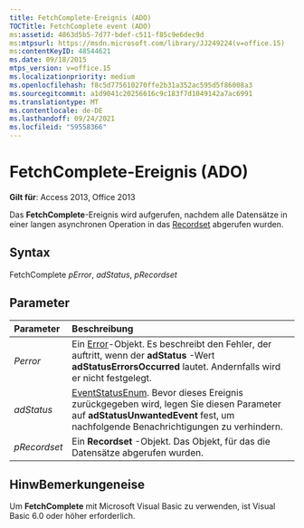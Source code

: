 ```yaml
---
title: FetchComplete-Ereignis (ADO)
TOCTitle: FetchComplete event (ADO)
ms:assetid: 4863d5b5-7d77-bdef-c511-f85c9e6dec9d
ms:mtpsurl: https://msdn.microsoft.com/library/JJ249224(v=office.15)
ms:contentKeyID: 48544621
ms.date: 09/18/2015
mtps_version: v=office.15
ms.localizationpriority: medium
ms.openlocfilehash: f8c5d775610270ffe2b31a352ac595d5f86008a3
ms.sourcegitcommit: a1d9041c20256616c9c183f7d1049142a7ac6991
ms.translationtype: MT
ms.contentlocale: de-DE
ms.lasthandoff: 09/24/2021
ms.locfileid: "59558366"
---
```

# <a name="fetchcomplete-event-ado"></a>FetchComplete-Ereignis (ADO)

**Gilt für**: Access 2013, Office 2013

Das **FetchComplete**-Ereignis wird aufgerufen, nachdem alle Datensätze in einer langen asynchronen Operation in das [Recordset](recordset-object-ado.md) abgerufen wurden.

## <a name="syntax"></a>Syntax

FetchComplete *pError*, *adStatus*, *pRecordset*

## <a name="parameters"></a>Parameter

|Parameter|Beschreibung|
|:--------|:----------|
|*Perror* |Ein [Error](error-object-ado.md)-Objekt. Es beschreibt den Fehler, der auftritt, wenn der **adStatus** -Wert **adStatusErrorsOccurred** lautet. Andernfalls wird er nicht festgelegt.|
|*adStatus* |[EventStatusEnum](eventstatusenum.md). Bevor dieses Ereignis zurückgegeben wird, legen Sie diesen Parameter auf **adStatusUnwantedEvent** fest, um nachfolgende Benachrichtigungen zu verhindern.|
|*pRecordset* |Ein **Recordset** -Objekt. Das Objekt, für das die Datensätze abgerufen wurden.|

## <a name="remarks"></a>HinwBemerkungeneise

Um **FetchComplete** mit Microsoft Visual Basic zu verwenden, ist Visual Basic 6.0 oder höher erforderlich.

